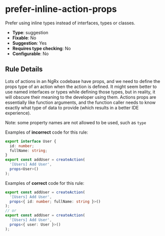 # prefer-inline-action-props

Prefer using inline types instead of interfaces, types or classes.

- **Type**: suggestion
- **Fixable**: No
- **Suggestion**: Yes
- **Requires type checking**: No
- **Configurable**: No

<!-- Everything above this generated, do not edit -->
<!-- MANUAL-DOC:START -->

## Rule Details

Lots of actions in an NgRx codebase have props, and we need to define the props type of an action when the action is defined. It might seem better to use named interfaces or types while defining those types, but in reality, it will obscure their meaning to the developer using them. Actions props are essentially like function arguments, and the function caller needs to know exactly what type of data to provide (which results in a better IDE experience).

Note: some property names are not allowed to be used, such as `type`

Examples of **incorrect** code for this rule:

<ngrx-code-example>

```ts
export interface User {
  id: number;
  fullName: string;
}
export const addUser = createAction(
  '[Users] Add User',
  props<User>()
);
```

</ngrx-code-example>

Examples of **correct** code for this rule:

<ngrx-code-example>

```ts
export const addUser = createAction(
  '[Users] Add User',
  props<{ id: number; fullName: string }>()
);
// or
export const addUser = createAction(
  '[Users] Add User',
  props<{ user: User }>()
);
```

</ngrx-code-example>

